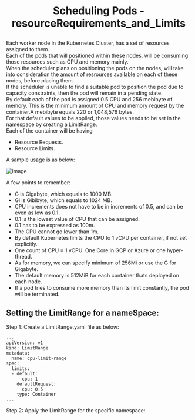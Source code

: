 # <p style="text-align: center;">Scheduling Pods - resourceRequirements_and_Limits</p>

Each worker node in the Kubernetes Cluster, has a set of resources assigned to them. <br>
Each of the pods that will positioned within these nodes, will be consuming those resources such as CPU and memory mainly.<br>
When the scheduler plans on positioning the pods on the nodes, will take into consideration the amount of resrources available on each of these nodes, before placing them.<br>
If the scheduler is unable to find a suitable pod to position the pod due to capacity constraints, then the pod will remain in a pending state.<br>
By default each of the pod is assigned 0.5 CPU and 256 mebibyte of memory. This is the minimum amount of CPU and memory request by the container.A mebibyte equals 220 or 1,048,576 bytes.<br>
For that default values to be applied, those values needs to be set in the namespace by creating a LimitRange.<br>
Each of the container will be having 
+ Resource Requests.
+ Resource Limits.<br>

A sample usage is as below:<br>

![image](https://github.com/pyvivid/K8S-References/assets/94853400/2a1b3cfc-23dd-4aed-ad03-5281e9a283fb)

A few points to remember:
+ G is Gigabyte, which equals to 1000 MB.
+ Gi is Gibibyte, which equals to 1024 MB.
+ CPU increments does not have to be in increments of 0.5, and can be even as low as 0.1.
+ 0.1 is the lowest value of CPU that can be assigned.
+ 0.1 has to be expressed as 100m.
+ The CPU cannot go lower than 1m.
+ By default Kubernetes limits the CPU to 1 vCPU per container, if not set explicitly.
+ One count of CPU = 1 vCPU. One Core in GCP or Azure or one hyper-thread.
+ As for memory, we can specify minimum of 256Mi or use the G for Gigabyte.
+ The default memory is 512MiB for each container thats deployed on each node.
+ If a pod tries to consume more memory than its limit constantly, the pod will be terminated.

## Setting the LimitRange for a nameSpace:

Step 1: Create a LimitRange.yaml file as below:
```
...
apiVersion: v1
kind: LimitRange
metadata:
  name: cpu-limit-range
spec:
  limits:
  - default:
      cpu: 1
    defaultRequest:
      cpu: 0.5
    type: Container
...
```
 
Step 2: Apply the LimitRange for the specific namespace:



